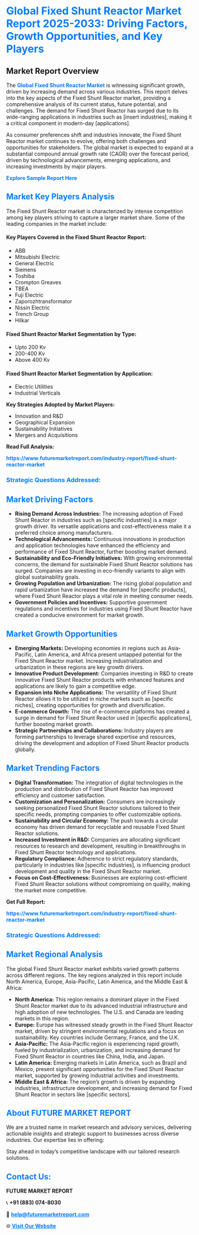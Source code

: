<h1 style="color: #007BFF;">Global Fixed Shunt Reactor Market Report 2025-2033: Driving Factors, Growth Opportunities, and Key Players</h1>

<section id="overview">
<h2>Market Report Overview</h2>
<p>The <a href="https://www.futuremarketreport.com/industry-report/fixed-shunt-reactor-market" style="color: #007BFF; text-decoration: none;"><strong>Global Fixed Shunt Reactor Market</strong></a> is witnessing significant growth, driven by increasing demand across various industries. This report delves into the key aspects of the Fixed Shunt Reactor market, providing a comprehensive analysis of its current status, future potential, and challenges. The demand for Fixed Shunt Reactor has surged due to its wide-ranging applications in industries such as [insert industries], making it a critical component in modern-day [applications].</p>
<p>As consumer preferences shift and industries innovate, the Fixed Shunt Reactor market continues to evolve, offering both challenges and opportunities for stakeholders. The global market is expected to expand at a substantial compound annual growth rate (CAGR) over the forecast period, driven by technological advancements, emerging applications, and increasing investments by major players.</p>
</section>

<section id="overview">
<p><a href="https://www.futuremarketreport.com/request-sample/reportId=116043" style="color: #007BFF; text-decoration: none;"><strong>Explore Sample Report Here</strong></a></p>
</section>

<section id="key-players">
<h2 style="color: #007BFF;">Market Key Players Analysis</h2>
<p>The Fixed Shunt Reactor market is characterized by intense competition among key players striving to capture a larger market share. Some of the leading companies in the market include:</p>
<h4>Key Players Covered in the Fixed Shunt Reactor Report:</h4>
<ul><li>ABB</li><li>Mitsubishi Electric</li><li>General Electric</li><li>Siemens</li><li>Toshiba</li><li>Crompton Greaves</li><li>TBEA</li><li>Fuji Electric</li><li>Zaporozhtransformator</li><li>Nissin Electric</li><li>Trench Group</li><li>Hilkar</li></ul>
<h4>Fixed Shunt Reactor Market Segmentation by Type:</h4>
<ul><li>Upto 200 Kv</li><li>200-400 Kv</li><li>Above 400 Kv</li></ul>

<h4>Fixed Shunt Reactor Market Segmentation by Application:</h4>
<ul><li>Electric Utilities</li><li>Industrial Verticals</li></ul>
<p><strong>Key Strategies Adopted by Market Players:</strong></p>
<ul>
<li>Innovation and R&D</li>
<li>Geographical Expansion</li>
<li>Sustainability Initiatives</li>
<li>Mergers and Acquisitions</li>
</ul>
</section>

<section>
<p><strong>Read Full Analysis: </strong></p><a href="https://www.futuremarketreport.com/industry-report/fixed-shunt-reactor-market" style="color: #007BFF; text-decoration: none;"><strong>https://www.futuremarketreport.com/industry-report/fixed-shunt-reactor-market</strong></a>
<h3 style="color: #007BFF;">Strategic Questions Addressed:</h3>
</section>

<section id="driving-factors">
<h2 style="color: #007BFF;">Market Driving Factors</h2>
<ul>
<li><strong>Rising Demand Across Industries:</strong> The increasing adoption of Fixed Shunt Reactor in industries such as [specific industries] is a major growth driver. Its versatile applications and cost-effectiveness make it a preferred choice among manufacturers.</li>
<li><strong>Technological Advancements:</strong> Continuous innovations in production and application technologies have enhanced the efficiency and performance of Fixed Shunt Reactor, further boosting market demand.</li>
<li><strong>Sustainability and Eco-Friendly Initiatives:</strong> With growing environmental concerns, the demand for sustainable Fixed Shunt Reactor solutions has surged. Companies are investing in eco-friendly variants to align with global sustainability goals.</li>
<li><strong>Growing Population and Urbanization:</strong> The rising global population and rapid urbanization have increased the demand for [specific products], where Fixed Shunt Reactor plays a vital role in meeting consumer needs.</li>
<li><strong>Government Policies and Incentives:</strong> Supportive government regulations and incentives for industries using Fixed Shunt Reactor have created a conducive environment for market growth.</li>
</ul>
</section>

<section id="growth-opportunities">
<h2 style="color: #007BFF;">Market Growth Opportunities</h2>
<ul>
<li><strong>Emerging Markets:</strong> Developing economies in regions such as Asia-Pacific, Latin America, and Africa present untapped potential for the Fixed Shunt Reactor market. Increasing industrialization and urbanization in these regions are key growth drivers.</li>
<li><strong>Innovative Product Development:</strong> Companies investing in R&D to create innovative Fixed Shunt Reactor products with enhanced features and applications are likely to gain a competitive edge.</li>
<li><strong>Expansion into Niche Applications:</strong> The versatility of Fixed Shunt Reactor allows it to be utilized in niche markets such as [specific niches], creating opportunities for growth and diversification.</li>
<li><strong>E-commerce Growth:</strong> The rise of e-commerce platforms has created a surge in demand for Fixed Shunt Reactor used in [specific applications], further boosting market growth.</li>
<li><strong>Strategic Partnerships and Collaborations:</strong> Industry players are forming partnerships to leverage shared expertise and resources, driving the development and adoption of Fixed Shunt Reactor products globally.</li>
</ul>
</section>

<section id="trending-factors">
<h2 style="color: #007BFF;">Market Trending Factors</h2>
<ul>
<li><strong>Digital Transformation:</strong> The integration of digital technologies in the production and distribution of Fixed Shunt Reactor has improved efficiency and customer satisfaction.</li>
<li><strong>Customization and Personalization:</strong> Consumers are increasingly seeking personalized Fixed Shunt Reactor solutions tailored to their specific needs, prompting companies to offer customizable options.</li>
<li><strong>Sustainability and Circular Economy:</strong> The push towards a circular economy has driven demand for recyclable and reusable Fixed Shunt Reactor solutions.</li>
<li><strong>Increased Investment in R&D:</strong> Companies are allocating significant resources to research and development, resulting in breakthroughs in Fixed Shunt Reactor technology and applications.</li>
<li><strong>Regulatory Compliance:</strong> Adherence to strict regulatory standards, particularly in industries like [specific industries], is influencing product development and quality in the Fixed Shunt Reactor market.</li>
<li><strong>Focus on Cost-Effectiveness:</strong> Businesses are exploring cost-efficient Fixed Shunt Reactor solutions without compromising on quality, making the market more competitive.</li>
</ul>
</section>

<section>
<p><strong>Get Full Report: </strong></p><a href="https://www.futuremarketreport.com/industry-report/fixed-shunt-reactor-market" style="color: #007BFF; text-decoration: none;"><strong>https://www.futuremarketreport.com/industry-report/fixed-shunt-reactor-market</strong></a>
<h3 style="color: #007BFF;">Strategic Questions Addressed:</h3>
</section>


<section id="regional-analysis">
<h2 style="color: #007BFF;">Market Regional Analysis</h2>
<p>The global Fixed Shunt Reactor market exhibits varied growth patterns across different regions. The key regions analyzed in this report include North America, Europe, Asia-Pacific, Latin America, and the Middle East & Africa:</p>
<ul>
<li><strong>North America:</strong> This region remains a dominant player in the Fixed Shunt Reactor market due to its advanced industrial infrastructure and high adoption of new technologies. The U.S. and Canada are leading markets in this region.</li>
<li><strong>Europe:</strong> Europe has witnessed steady growth in the Fixed Shunt Reactor market, driven by stringent environmental regulations and a focus on sustainability. Key countries include Germany, France, and the U.K.</li>
<li><strong>Asia-Pacific:</strong> The Asia-Pacific region is experiencing rapid growth, fueled by industrialization, urbanization, and increasing demand for Fixed Shunt Reactor in countries like China, India, and Japan.</li>
<li><strong>Latin America:</strong> Emerging markets in Latin America, such as Brazil and Mexico, present significant opportunities for the Fixed Shunt Reactor market, supported by growing industrial activities and investments.</li>
<li><strong>Middle East & Africa:</strong> The region’s growth is driven by expanding industries, infrastructure development, and increasing demand for Fixed Shunt Reactor in sectors like [specific sectors].</li>
</ul>
</section>

<footer>
<h2 style="color: #007BFF;">About FUTURE MARKET REPORT</h2>
<p>We are a trusted name in market research and advisory services, delivering actionable insights and strategic support to businesses across diverse industries. Our expertise lies in offering:</p>

<p>Stay ahead in today’s competitive landscape with our tailored research solutions.</p>

<h2 style="color: #007BFF;">Contact Us:</h2>
<p><strong>FUTURE MARKET REPORT</strong></p>
<p>📞 <strong>+91 (883) 074-8030</strong></p>
<p>📧 <strong><a href="mailto:help@futuremarketreport.com" style="color: #007BFF;">help@futuremarketreport.com</a></strong></p>
<p>🌐 <strong><a href="https://www.futuremarketreport.com/" style="color: #007BFF;">Visit Our Website</a></strong></p>
</footer>